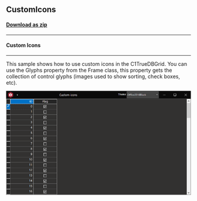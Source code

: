 ## CustomIcons
#### [Download as zip](https://grapecity.github.io/DownGit/#/home?url=https://github.com/GrapeCity/ComponentOne-WinForms-Samples/tree/master/NetFramework\TrueDBGrid\CS\CustomIcons)
____
#### Custom Icons
____
This sample shows how to use custom icons in the C1TrueDBGrid. You can use the Glyphs property from the Frame class, this property gets the collection of control glyphs (images used to show sorting, check boxes, etc).

![screenshot](screenshot.png)
